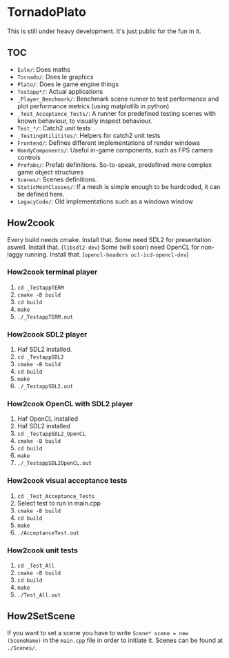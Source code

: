 # TornadoPlato

This is still under heavy development. It's just public for the fun in it.

## TOC
* `Eule/`: Does maths
* `Tornado/`: Does le graphics
* `Plato/`: Does le game engine things
* `Testapp*/`: Actual applications
* `_Player_Benchmark/`: Benchmark scene runner to test performance and plot performance metrics (using matplotlib in python)
* `_Test_Acceptance_Tests/`: A runner for predefined testing scenes with known behaviour, to visually inspect behaviour.
* `Test_*/`: Catch2 unit tests
* `_TestingUtilitites/`: Helpers for catch2 unit tests
* `Frontend/`: Defines different implementations of render windows
* `HandyComponents/`: Useful in-game components, such as FPS camera controls
* `Prefabs/`: Prefab definitions. So-to-speak, predefined more complex game object structures
* `Scenes/`: Scenes definitions.
* `StaticMeshClasses/`: If a mesh is simple enough to be hardcoded, it can be defined here.
* `LegacyCode/`: Old implementations such as a windows window

## How2cook
Every build needs cmake. Install that. 
Some need SDL2 for presentation aswell. Install that. (`libsdl2-dev`)
Some (will soon) need OpenCL for non-laggy running. Install that. (`opencl-headers ocl-icd-opencl-dev`)

### How2cook terminal player
1. `cd _TestappTERM`
2. `cmake -B build`
3. `cd build`
4. `make`
5. `./_TestappTERM.out`

### How2cook SDL2 player
1. Haf SDL2 installed. 
2. `cd _TestappSDL2`
3. `cmake -B build`
4. `cd build`
5. `make`
6. `./_TestappSDL2.out`

### How2cook OpenCL with SDL2 player
1. Haf OpenCL installed 
2. Haf SDL2 installed 
3. `cd _TestappSDL2_OpenCL`
4. `cmake -B build`
5. `cd build`
6. `make`
7. `./_TestappSDL2OpenCL.out`

### How2cook visual acceptance tests
1. `cd _Test_Acceptance_Tests`
2. Select test to run in main.cpp
3. `cmake -B build`
4. `cd build`
5. `make`
6. `./AcceptanceTest.out`

### How2cook unit tests
1. `cd _Test_All`
2. `cmake -B build`
3. `cd build`
4. `make`
5. `./Test_All.out`

## How2SetScene
If you want to set a scene you have to write
`Scene* scene = new (SceneName)`
in the `main.cpp` file in order to initiate it. Scenes can be found at 
`./Scenes/`. 

